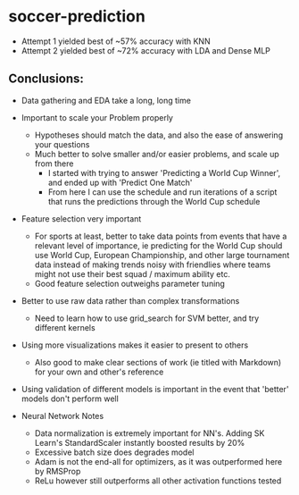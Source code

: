 # soccer-prediction

- Attempt 1 yielded best of ~57% accuracy with KNN
- Attempt 2 yielded best of ~72% accuracy with LDA and Dense MLP

## Conclusions:

- Data gathering and EDA take a long, long time

- Important to scale your Problem properly
  - Hypotheses should match the data, and also the ease of answering your questions
  - Much better to solve smaller and/or easier problems, and scale up from there
    - I started with trying to answer 'Predicting a World Cup Winner', and ended up with 'Predict One Match'
    - From here I can use the schedule and run iterations of a script that runs the predictions through the World Cup schedule

- Feature selection very important
  - For sports at least, better to take data points from events that have a relevant level of importance, ie predicting for the World Cup should use World Cup, European Championship, and other large tournament data instead of making trends noisy with friendlies where teams might not use their best squad / maximum ability etc.
  - Good feature selection outweighs parameter tuning

- Better to use raw data rather than complex transformations
  - Need to learn how to use grid_search for SVM better, and try different kernels

- Using more visualizations makes it easier to present to others
  - Also good to make clear sections of work (ie titled with Markdown) for your own and other's reference

- Using validation of different models is important in the event that 'better' models don't perform well

- Neural Network Notes
  - Data normalization is extremely important for NN's.  Adding SK Learn's StandardScaler instantly boosted results by 20% 
  - Excessive batch size does degrades model
  - Adam is not the end-all for optimizers, as it was outperformed here by RMSProp
  - ReLu however still outperforms all other activation functions tested


